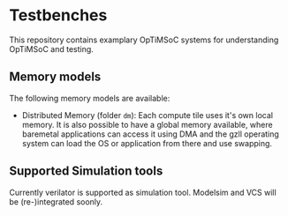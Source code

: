 # Testbenches

This repository contains examplary OpTiMSoC systems for understanding
OpTiMSoC and testing.

## Memory models

The following memory models are available:

 * Distributed Memory (folder `dm`): Each compute tile uses it's own
   local memory. It is also possible to have a global memory
   available, where baremetal applications can access it using DMA and
   the gzll operating system can load the OS or application from there
   and use swapping.

## Supported Simulation tools

Currently verilator is supported as simulation tool. Modelsim and VCS
will be (re-)integrated soonly.